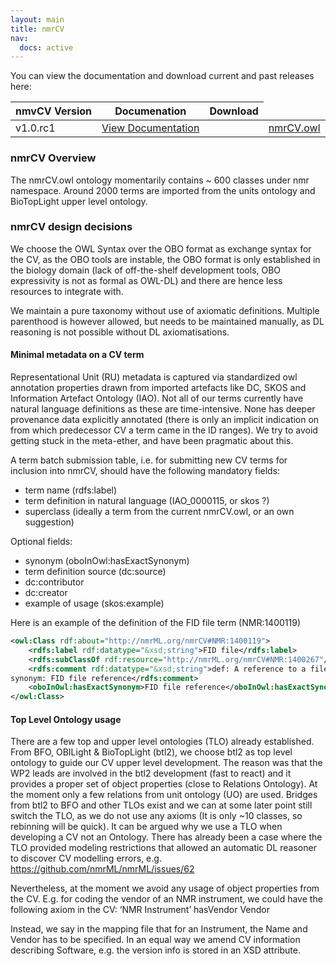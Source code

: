 ```yaml
---
layout: main
title: nmrCV
nav:
  docs: active
---
```


You can view the documentation and download current and past releases here:

<table class="table">
<thead>
<tr><th>nmvCV Version</th><th>Documenation</th><th>Download</th></tr>
</thead>
<tbody>
<tr><td>v1.0.rc1</td><td><a href="/cv/v1.0.rc1/doc" >View Documentation</a><td><td><a href="/cv/v1.0.rc1/nmrCV.owl">nmrCV.owl</a></td></tr>
</tbody>
</table>



### nmrCV Overview

The nmrCV.owl ontology momentarily contains ~ 600 classes under nmr namespace. Around 2000 terms are imported from the units ontology and BioTopLight upper level ontology.

### nmrCV design decisions

We choose the OWL Syntax  over the OBO format  as exchange syntax for the CV, as the OBO tools are instable, the OBO format is only established in the biology domain (lack of off-the-shelf development tools, OBO expressivity is not as formal as OWL-DL) and there are hence less resources to integrate with.

We maintain a pure taxonomy without use of axiomatic definitions. Multiple parenthood is however allowed, but needs to be maintained manually, as DL reasoning is not possible without DL axiomatisations.

#### Minimal metadata on a CV term

Representational Unit (RU) metadata is captured via standardized owl annotation properties drawn from imported artefacts like DC, SKOS and Information Artefact Ontology (IAO). Not all of our terms currently have natural language definitions as these are time-intensive. None has deeper provenance data explicitly annotated (there is only an implicit indication on from which predecessor CV a term came in the ID ranges). We try to avoid getting stuck in the meta-ether, and have been pragmatic about this.

A term batch submission table, i.e. for submitting new CV terms for inclusion into nmrCV, should have the following mandatory fields:

* term name (rdfs:label)
* term definition in natural language (IAO_0000115, or skos ?)
* superclass (ideally a term from the current nmrCV.owl, or an own suggestion)

Optional fields:

* synonym (oboInOwl:hasExactSynonym)
* term definition source (dc:source)
* dc:contributor
* dc:creator
* example of usage (skos:example)

Here is an example of the definition of the FID file term (NMR:1400119)

```xml
<owl:Class rdf:about="http://nmrML.org/nmrCV#NMR:1400119">
    <rdfs:label rdf:datatype="&xsd;string">FID file</rdfs:label>
    <rdfs:subClassOf rdf:resource="http://nmrML.org/nmrCV#NMR:1400267"/>
    <rdfs:comment rdf:datatype="&xsd;string">def: A reference to a file containing the raw FID.
synonym: FID file reference</rdfs:comment>
    <oboInOwl:hasExactSynonym>FID file reference</oboInOwl:hasExactSynonym>
</owl:Class>
```

#### Top Level Ontology usage

There are a few top and upper level ontologies (TLO) already established. From BFO, OBILight &
 BioTopLight (btl2), we choose btl2  as top level ontology to guide our CV upper level development. The reason was that the WP2 leads are involved in the btl2 development (fast to react) and it provides a proper set of object properties (close to Relations Ontology). At the moment only a few relations from unit ontology (UO) are used. Bridges from btl2 to BFO and other TLOs exist and we can at some later point still switch the TLO, as we do not use any axioms (It is only ~10 classes, so rebinning will be quick). It can be argued why we use a TLO when developing a CV not an Ontology. There has already been a case where the TLO provided modeling restrictions that allowed an automatic DL reasoner to discover CV modelling errors, e.g. https://github.com/nmrML/nmrML/issues/62

Nevertheless, at the moment we avoid any usage of object properties from the CV. E.g. for coding the vendor of an NMR instrument, we could have the following axiom in the CV:  ‘NMR Instrument’ hasVendor Vendor


Instead, we say in the mapping file that for an Instrument, the Name and Vendor has to be specified. In an equal way we amend CV information describing Software, e.g. the version info is stored in an XSD attribute.


